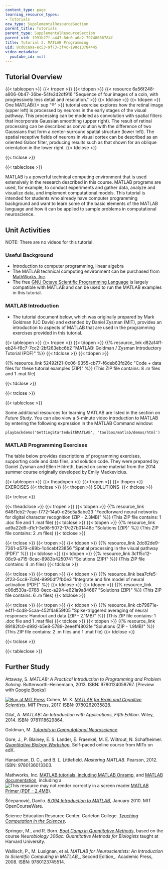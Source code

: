 ```yaml
---
content_type: page
learning_resource_types:
- Tutorials
ocw_type: SupplementalResourceSection
parent_title: Tutorials
parent_type: SupplementalResourceSection
parent_uid: 1991b27f-a447-8dc0-a6a2-79748088784f
title: Tutorial 2. MATLAB Programming
uid: 8cd0ca9a-ec53-9f73-3f4c-198c13784445
video_metadata:
  youtube_id: null
---
```


Tutorial Overview
-----------------

{{< tableopen >}}
{{< tropen >}}
{{< tdopen >}}
{{< resource 6a56f248-a906-0b47-36be-54fe2d2df916 "Sequence of four images of a coin, with progressively less detail and resolution." >}}
{{< tdclose >}}
{{< tdopen >}}
One MATLAB{{< sup "®" >}} tutorial exercise explores how the retinal image (upper left) is processed by neurons in the early stages of the visual pathway. This processing can be modeled as convolution with spatial filters that incorporate Gaussian smoothing (upper right). The result of retinal processing can be described as convolution with the difference of two Gaussians that form a center-surround spatial structure (lower left). The spatial receptive fields of neurons in visual cortex can be described as an oriented Gabor filter, producing results such as that shown for an oblique orientation in the lower right.
{{< tdclose >}}

{{< trclose >}}

{{< tableclose >}}

MATLAB is a powerful technical computing environment that is used extensively in the research described in this course. MATLAB programs are used, for example, to conduct experiments and gather data, analyze and visualize data, and implement computational models. This tutorial is intended for students who already have computer programming background and want to learn some of the basic elements of the MATLAB language and how it can be applied to sample problems in computational neuroscience.

Unit Activities
---------------

NOTE: There are no videos for this tutorial.

### Useful Background

*   Introduction to computer programming, linear algebra
*   The MATLAB technical computing environment can be purchased from [MathWorks, Inc](http://www.mathworks.com/).
*   The free [GNU Octave Scientific Programming Language](https://www.gnu.org/software/octave/) is largely compatible with MATLAB and can be used to run the MATLAB examples in this tutorial.

### MATLAB Introduction

*   The tutorial document below, which was originally prepared by Mark Goldman (UC Davis) and extended by Daniel Zysman (MIT), provides an introduction to aspects of MATLAB that are used in the programming exercises provided in this tutorial.

{{< tableopen >}}
{{< tropen >}}
{{< tdopen >}}
{{% resource_link d82a14ff-eb24-f8c7-7cc2-2bf263ebc6b2 "MATLAB: Goldman / Zysman Introductory Tutorial (PDF)" %}}
{{< tdclose >}}
{{< tdopen >}}


{{% resource_link 52492f21-0c06-9355-cb77-f6deb63fd26c "Code + data files for these tutorial examples (ZIP)" %}} (This ZIP file contains: 8 .m files and 1 .mat file)


{{< tdclose >}}

{{< trclose >}}

{{< tableclose >}}

Some additional resources for learning MATLAB are listed in the section on _Future Study_. You can also view a 5-minute video introduction to MATLAB by entering the following expression in the MATLAB Command window:

`playbackdemo('GettingStartedwithMATLAB', 'toolbox/matlab/demos/html')`

### MATLAB Programming Exercises

The table below provides descriptions of programming exercises, supporting code and data files, and solution code. They were prepared by Daniel Zysman and Ellen Hildreth, based on some material from the 2014 summer course originally developed by Emily Mackevicius.

{{< tableopen >}}
{{< theadopen >}}
{{< tropen >}}
{{< thopen >}}
EXERCISES
{{< thclose >}}
{{< thopen >}}
SOLUTIONS 
{{< thclose >}}

{{< trclose >}}

{{< theadclose >}}
{{< tropen >}}
{{< tdopen >}}
{{% resource_link 648f1cb2-7eae-f772-14a0-d25c5a8abe23 "Feedforward neural networks for digital character recognition (ZIP - 2.3MB)" %}} (This ZIP file contains: 1 .doc file and 1 .mat file)
{{< tdclose >}}
{{< tdopen >}}
{{% resource_link ad9a22d9-d1c1-3e98-5072-17c27b01448c "Solutions (ZIP)" %}} (This ZIP file contains: 2 .m files)
{{< tdclose >}}

{{< trclose >}}
{{< tropen >}}
{{< tdopen >}}
{{% resource_link 2dc82de9-7261-a579-c89b-1c4cebf23856 "Spatial processing in the visual pathway (PDF)" %}}
{{< tdclose >}}
{{< tdopen >}}
{{% resource_link 3c115c12-08c9-a715-8cac-8983b4250741 "Solutions (ZIP)" %}} (This ZIP file contains: 4 .m files)
{{< tdclose >}}

{{< trclose >}}
{{< tropen >}}
{{< tdopen >}}
{{% resource_link bea7cfe5-2f23-5cc9-7c94-9990df7fb0e3 "Integrate and fire model of neural activation (PDF)" %}}
{{< tdclose >}}
{{< tdopen >}}
{{% resource_link c06d530a-0768-8ecc-a294-e621a9a84687 "Solutions (ZIP)" %}} (This ZIP file contains: 6 .m files)
{{< tdclose >}}

{{< trclose >}}
{{< tropen >}}
{{< tdopen >}}
{{% resource_link cb79871e-e4f1-4cd8-5caa-452f4a859f05 "Spike-triggered averaging of neural responses: Handout and data (ZIP - 2.1MB)" %}} (This ZIP file contains: 1 .doc file and 1 .mat file)
{{< tdclose >}}
{{< tdopen >}}
{{% resource_link 89182fc0-d992-b5e8-5789-2eeeff4803fe "Solutions (ZIP - 1.9MB)" %}} (This ZIP file contains: 2 .m files and 1 .mat file)
{{< tdclose >}}

{{< trclose >}}

{{< tableclose >}}

Further Study
-------------

Attaway, S. _MATLAB: A Practical Introduction to Programming and Problem Solving_. Butterworth-Heinemann, 2013. ISBN: 9780124058767. \[Preview with [Google Books](http://books.google.com/books?id=eqldp6labvwC&pg=PAfrontcover)\]

[![Buy at MIT Press](/images/mp_logo.gif)](https://mitpress.mit.edu/9780262035828) Cohen, M. X. _[MATLAB for Brain and Cognitive Scientists](https://mitpress.mit.edu/9780262035828)_. MIT Press, 2017. ISBN: 9780262035828.

Gilat, A. _MATLAB: An Introduction with Applications, Fifth Edition_. Wiley, 2014. ISBN: 9781118629864.

Goldman, M. _[Tutorials in Computational Neuroscience](http://neuroscience.ucdavis.edu/goldman/Tutorials.html)_.

Gore, J., P. Blainey, E. S. Lander, E. Fraenkel, M. E. Wiltrout, N. Schafheimer. [_Quantitative Biology Workshop_](https://www.edx.org/course/quantitative-biology-workshop-mitx-7-qbwx-3). Self-paced online course from MITx on edX.

Hanselman, D. C., and B. L. Littlefield. _Mastering MATLAB_. Pearson, 2012. ISBN: 9780136013303.

Mathworks, Inc. [MATLAB tutorials, including MATLAB Onramp](http://www.mathworks.com/academia/student_center/tutorials/mltutorial_launchpad.html), and [MATLAB documentation](http://www.mathworks.com/help/matlab/), including a ![This resource may not render correctly in a screen reader.](/images/inacessible.gif)[MATLAB Primer (PDF - 2.4MB)](http://web.mit.edu/6.777/www/downloads/primer.pdf).

Šćepanović, Danilo. [_6.094 Introduction to MATLAB_](/courses/6-057-introduction-to-matlab-january-iap-2019), January 2010. MIT OpenCourseWare.

Science Education Resource Center, Carleton College. _[Teaching Computation in the Sciences](https://serc.carleton.edu/teaching_computation/index.html)_.

Springer, M., and R. Born. [_Boot Camp in Quantitative Methods_](http://springerlab.org/qmbc/index.php), based on the course _Neurobiology 306qc: Quantitative Methods for Biologists_ taught at Harvard University.

Wallisch, P., M. Lusignan, et al. _MATLAB for Neuroscientists: An Introduction to Scientific Computing in MATLAB__, Second Edition_. Academic Press, 2008. ISBN: 9780123745514.
